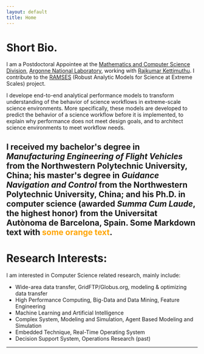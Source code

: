 ```yaml
---
layout: default
title: Home
---
```


# Short Bio.

I am a Postdoctoral Appointee at the [Mathematics and Computer Science Division](http://www.mcs.anl.gov/person/zhengchun-liu), [Argonne National Laboratory](http://www.anl.gov/), working with [Rajkumar Kettimuthu](http://www.mcs.anl.gov/~kettimut/). I contribute to the [RAMSES](https://ramsesproject.github.io) (Robust Analytic Models for Science at Extreme Scales) project. 

I develope end-to-end analytical performance models to transform understanding of the behavior of science workflows in extreme-scale science environments. More specifically, these models are developed to predict the behavior of a science workflow before it is implemented, to explain why performance does not meet design goals, and to architect science environments to meet workflow needs.

I received my bachelor's degree in _Manufacturing Engineering of Flight Vehicles_ from the Northwestern Polytechnic University, China; his master's degree in _Guidance Navigation and Control_ from the Northwestern Polytechnic University, China; and his Ph.D. in computer science (awarded ___Summa Cum Laude___, the highest honor) from the Universitat Autònoma de Barcelona, Spain.
Some Markdown text with <span style="color:orange">some orange text</span>.
---
# Research Interests:

I am interested in Computer Science related research, mainly include:

* Wide-area data transfer, GridFTP/Globus.org, modeling & optimizing data transfer 
* High Performance Computing, Big-Data and Data Mining, Feature Engineering
* Machine Learning and Artificial Intelligence
* Complex System, Modeling and Simulation, Agent Based Modeling and Simulation
* Embedded Technique, Real-Time Operating System
* Decision Support System, Operations Research (past)

---
